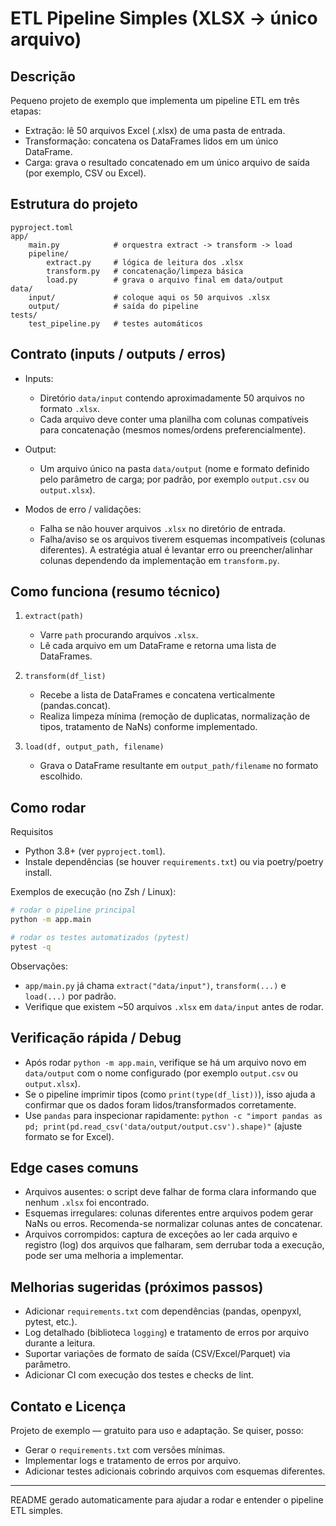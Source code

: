 # ETL Pipeline Simples (XLSX -> único arquivo)

Descrição
---------
Pequeno projeto de exemplo que implementa um pipeline ETL em três etapas:

- Extração: lê 50 arquivos Excel (.xlsx) de uma pasta de entrada.
- Transformação: concatena os DataFrames lidos em um único DataFrame.
- Carga: grava o resultado concatenado em um único arquivo de saída (por exemplo, CSV ou Excel).

Estrutura do projeto
--------------------
```
pyproject.toml
app/
    main.py            # orquestra extract -> transform -> load
    pipeline/
        extract.py     # lógica de leitura dos .xlsx
        transform.py   # concatenação/limpeza básica
        load.py        # grava o arquivo final em data/output
data/
    input/             # coloque aqui os 50 arquivos .xlsx
    output/            # saída do pipeline
tests/
    test_pipeline.py   # testes automáticos
```

Contrato (inputs / outputs / erros)
----------------------------------

- Inputs:
  - Diretório `data/input` contendo aproximadamente 50 arquivos no formato `.xlsx`.
  - Cada arquivo deve conter uma planilha com colunas compatíveis para concatenação (mesmos nomes/ordens preferencialmente).

- Output:
  - Um arquivo único na pasta `data/output` (nome e formato definido pelo parâmetro de carga; por padrão, por exemplo `output.csv` ou `output.xlsx`).

- Modos de erro / validações:
  - Falha se não houver arquivos `.xlsx` no diretório de entrada.
  - Falha/aviso se os arquivos tiverem esquemas incompatíveis (colunas diferentes). A estratégia atual é levantar erro ou preencher/alinhar colunas dependendo da implementação em `transform.py`.

Como funciona (resumo técnico)
--------------------------------

1. `extract(path)`
   - Varre `path` procurando arquivos `.xlsx`.
   - Lê cada arquivo em um DataFrame e retorna uma lista de DataFrames.

2. `transform(df_list)`
   - Recebe a lista de DataFrames e concatena verticalmente (pandas.concat).
   - Realiza limpeza mínima (remoção de duplicatas, normalização de tipos, tratamento de NaNs) conforme implementado.

3. `load(df, output_path, filename)`
   - Grava o DataFrame resultante em `output_path/filename` no formato escolhido.

Como rodar
----------

Requisitos
- Python 3.8+ (ver `pyproject.toml`).
- Instale dependências (se houver `requirements.txt`) ou via poetry/poetry install.

Exemplos de execução (no Zsh / Linux):

```zsh
# rodar o pipeline principal
python -m app.main

# rodar os testes automatizados (pytest)
pytest -q
```

Observações:
- `app/main.py` já chama `extract("data/input")`, `transform(...)` e `load(...)` por padrão.
- Verifique que existem ~50 arquivos `.xlsx` em `data/input` antes de rodar.

Verificação rápida / Debug
-------------------------

- Após rodar `python -m app.main`, verifique se há um arquivo novo em `data/output` com o nome configurado (por exemplo `output.csv` ou `output.xlsx`).
- Se o pipeline imprimir tipos (como `print(type(df_list))`), isso ajuda a confirmar que os dados foram lidos/transformados corretamente.
- Use `pandas` para inspecionar rapidamente: `python -c "import pandas as pd; print(pd.read_csv('data/output/output.csv').shape)"` (ajuste formato se for Excel).

Edge cases comuns
-----------------

- Arquivos ausentes: o script deve falhar de forma clara informando que nenhum `.xlsx` foi encontrado.
- Esquemas irregulares: colunas diferentes entre arquivos podem gerar NaNs ou erros. Recomenda-se normalizar colunas antes de concatenar.
- Arquivos corrompidos: captura de exceções ao ler cada arquivo e registro (log) dos arquivos que falharam, sem derrubar toda a execução, pode ser uma melhoria a implementar.

Melhorias sugeridas (próximos passos)
------------------------------------

- Adicionar `requirements.txt` com dependências (pandas, openpyxl, pytest, etc.).
- Log detalhado (biblioteca `logging`) e tratamento de erros por arquivo durante a leitura.
- Suportar variações de formato de saída (CSV/Excel/Parquet) via parâmetro.
- Adicionar CI com execução dos testes e checks de lint.

Contato e Licença
-----------------

Projeto de exemplo — gratuito para uso e adaptação. Se quiser, posso:

- Gerar o `requirements.txt` com versões mínimas.
- Implementar logs e tratamento de erros por arquivo.
- Adicionar testes adicionais cobrindo arquivos com esquemas diferentes.

---

README gerado automaticamente para ajudar a rodar e entender o pipeline ETL simples.
